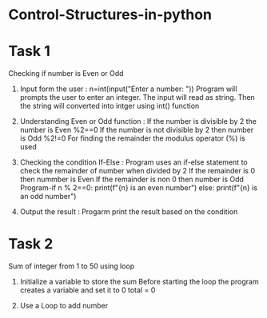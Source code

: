 # Control-Structures-in-python
# Task 1
Checking if number is Even or Odd 
1) Input form the user :
   n=int(input("Enter a number: "))
   Program will prompts the user to enter an integer.
   The input will read as string.
   Then the string will converted into intger using int() function

2) Understanding Even or Odd function :
   If the number is divisible by 2 the number is Even %2==0
   If the number is not divisible by 2 then number is Odd %2!=0
   For finding the remainder the modulus operator (%) is used
      
3) Checking the condition If-Else :
   Program uses an if-else statement to check the remainder of number when divided by 2
   If the remainder is 0 then nummber is Even
   If the remainder is non 0 then number is Odd
   Program-if n % 2==0:
    print(f"{n} is an even number")
    else:
    print(f"{n} is an odd number")

4) Output the result :
   Progarm print the result based on the condition

# Task 2
Sum of integer from 1 to 50 using loop
1) Initialize a variable to store the sum
   Before starting the loop the program creates a variable and set it to 0
   total = 0

2) Use a Loop to add number   

   

   
         
   
